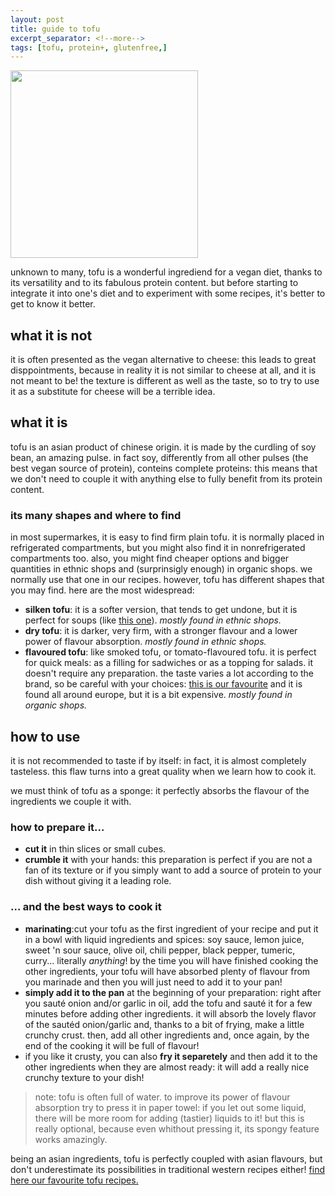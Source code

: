 ```yaml
---
layout: post
title: guide to tofu
excerpt_separator: <!--more-->
tags: [tofu, protein+, glutenfree,]
---
```


 <img src="../../../images/tofu.jpg" width="300">
 
 
 <!--more-->
unknown to many, tofu is a wonderful ingrediend for a vegan diet, thanks to its versatility and to its fabulous protein content. but before starting to integrate it into one's diet and to experiment with some recipes, it's better to get to know it better. 

## what it is not
it is often presented as the vegan alternative to cheese: this leads to great disppointments, because in reality it is not similar to cheese at all, and it is not meant to be! the texture is different as well as the taste, so to try to use it as a substitute for cheese will be a terrible idea.

## what it is
tofu is an asian product of chinese origin. it is made by the curdling of soy bean, an amazing pulse. in fact soy, differently from all other pulses (the best vegan source of protein), conteins complete proteins: this means that we don't need to couple it with anything else to fully benefit from its protein content.

### its many shapes and where to find
in most supermarkes, it is easy to find firm plain tofu. it is normally placed in refrigerated compartments, but you might also find it in nonrefrigerated compartments too. also, you might find cheaper options and bigger quantities in ethnic shops and (surprinsigly enough) in organic shops. we normally use that one in our recipes. however, tofu has different shapes that you may find. here are the most widespread:
- **silken tofu**: it is a softer version, that tends to get undone, but it is perfect for soups (like [this one](https://fagiolini.github.io/ramen/)). 
*mostly found in ethnic shops.*
- **dry tofu**: it is darker, very firm, with a stronger flavour and a lower power of flavour absorption. 
 *mostly found in ethnic shops.*
- **flavoured tofu**: like smoked tofu, or tomato-flavoured tofu. it is perfect for quick meals: as a filling for sadwiches or as a topping for salads. it doesn't require any preparation. the taste varies a lot according to the brand, so be careful with your choices: [this is our favourite](https://www.taifun-tofu.de/en) and it is found all around europe, but it is a bit expensive.
*mostly found in organic shops.*

## how to use
it is not recommended to taste if by itself: in fact, it is almost completely tasteless. this flaw turns into a great quality when we learn how to cook it.

we must think of tofu as a sponge: it perfectly absorbs the flavour of the ingredients we couple it with. 

### how to prepare it...
- **cut it** in thin slices or small cubes.
- **crumble it** with your hands: this preparation is perfect if you are not a fan of its texture or if you simply want to add a source of protein to your dish without giving it a leading role.


### ... and the best ways to cook it
- **marinating**:cut your tofu as the first ingredient of your recipe and put it in a bowl with liquid ingredients and spices: soy sauce, lemon juice, sweet 'n sour sauce, olive oil, chili pepper, black pepper, tumeric, curry... literally *anything*! by the time you will have finished cooking the other ingredients, your tofu will have absorbed plenty of flavour from you marinade and then you will just need to add it to your pan!
- **simply add it to the pan** at the beginning of your preparation: right after you sauté onion and/or garlic in oil, add the tofu and sauté it for a few minutes before adding other ingredients. it will absorb the lovely flavor of the sautéd onion/garlic and, thanks to a bit of frying, make a little crunchy crust. then, add all other ingredients and, once again, by the end of the cooking it will be full of flavour!
- if you like it crusty, you can also **fry it separetely** and then add it to the other ingredients when they are almost ready: it will add a really nice crunchy texture to your dish!

> note: tofu is often full of water. to improve its power of flavour absorption try to press it in paper towel: if you let out some liquid, there will be more room for adding (tastier) liquids to it! but this is really optional, because even whithout pressing it, its spongy feature works amazingly.

being an asian ingredients, tofu is perfectly coupled with asian flavours, but don't underestimate its possibilities in traditional western recipes either! [find here our favourite tofu recipes.](https://fagiolini.github.io/tags/tofu/)